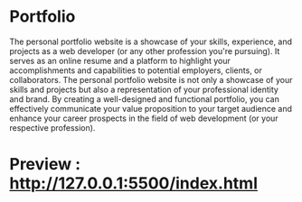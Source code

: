 # Portfolio

The personal portfolio website is a showcase of your skills, experience, and projects as a web developer (or any other profession you're pursuing). It serves as an online resume and a platform to highlight your accomplishments and capabilities to potential employers, clients, or collaborators.
The personal portfolio website is not only a showcase of your skills and projects but also a representation of your professional identity and brand. By creating a well-designed and functional portfolio, you can effectively communicate your value proposition to your target audience and enhance your career prospects in the field of web development (or your respective profession).


# Preview : http://127.0.0.1:5500/index.html
